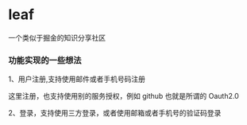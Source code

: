 # leaf

一个类似于掘金的知识分享社区

### 功能实现的一些想法

1、用户注册,支持使用邮件或者手机号码注册

这里注册，也支持使用别的服务授权，例如 github
也就是所谓的 Oauth2.0

2、登录，支持使用三方登录，或者使用邮箱或者手机号的验证码登录
